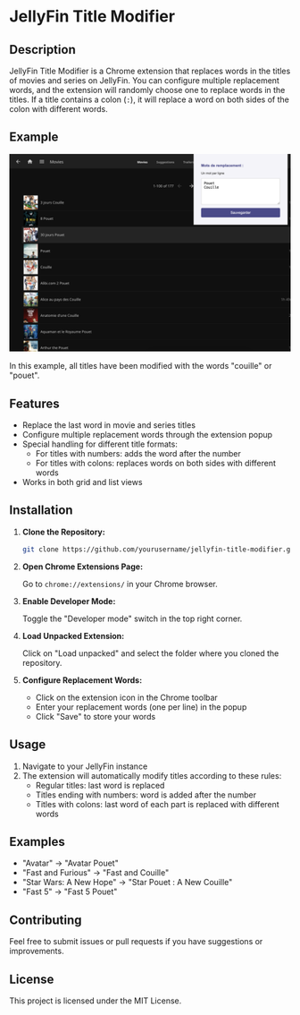 # JellyFin Title Modifier

## Description

JellyFin Title Modifier is a Chrome extension that replaces words in the titles of movies and series on JellyFin. You can configure multiple replacement words, and the extension will randomly choose one to replace words in the titles. If a title contains a colon (`:`), it will replace a word on both sides of the colon with different words.

## Example

![Example of modified titles](example.png)

In this example, all titles have been modified with the words "couille" or "pouet".

## Features

- Replace the last word in movie and series titles
- Configure multiple replacement words through the extension popup
- Special handling for different title formats:
  - For titles with numbers: adds the word after the number
  - For titles with colons: replaces words on both sides with different words
- Works in both grid and list views

## Installation

1. **Clone the Repository:**

   ```bash
   git clone https://github.com/yourusername/jellyfin-title-modifier.git
   ```

2. **Open Chrome Extensions Page:**

   Go to `chrome://extensions/` in your Chrome browser.

3. **Enable Developer Mode:**

   Toggle the "Developer mode" switch in the top right corner.

4. **Load Unpacked Extension:**

   Click on "Load unpacked" and select the folder where you cloned the repository.

5. **Configure Replacement Words:**

   - Click on the extension icon in the Chrome toolbar
   - Enter your replacement words (one per line) in the popup
   - Click "Save" to store your words

## Usage

1. Navigate to your JellyFin instance
2. The extension will automatically modify titles according to these rules:
   - Regular titles: last word is replaced
   - Titles ending with numbers: word is added after the number
   - Titles with colons: last word of each part is replaced with different words

## Examples

- "Avatar" → "Avatar Pouet"
- "Fast and Furious" → "Fast and Couille"
- "Star Wars: A New Hope" → "Star Pouet : A New Couille"
- "Fast 5" → "Fast 5 Pouet"

## Contributing

Feel free to submit issues or pull requests if you have suggestions or improvements.

## License

This project is licensed under the MIT License.